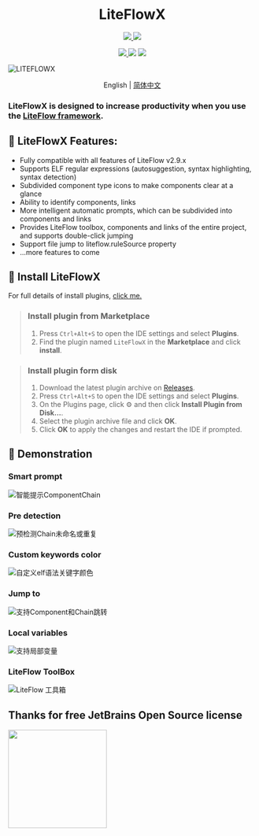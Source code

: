 # <center> LiteFlowX

<p align="center">

<a href="https://www.github.com/Coder-XiaoYi/LiteFlowX">
<img src="https://img.shields.io/badge/Github-blue?logo=github&logoColor=white&style=for-the-badge"/>
</a>
<a href='https://gitee.com/liupeiqiang/LiteFlowX/stargazers'>
<img src="https://img.shields.io/badge/Gitee-red?logo=gitee&logoColor=white&style=for-the-badge"/>
</a>

</p>

<p align="center">
<a href="https://plugins.jetbrains.com/plugin/19145-liteflowx">
<img src="https://img.shields.io/jetbrains/plugin/v/19145?logo=JetBrains&label=LiteFlowX&style=for-the-badge" />
</a>
<img src="https://img.shields.io/badge/IntelliJ--IDEA->=2020.3-brightgreen?logo=IntelliJ IDEA&style=for-the-badge"/>
<img src="https://img.shields.io/badge/license-Apache--2.0-blue?style=for-the-badge"/>

</p>


![LITEFLOWX](https://s1.ax1x.com/2022/07/11/jcgzKf.png)

<div align="center">

English | [简体中文](./README.zh-CN.md)

</div>

<!-- Plugin description -->
<h3>LiteFlowX is designed to increase productivity when you use the <a href="https://github.com/dromara/liteflow">LiteFlow framework</a>.</h3>

## 🍬 LiteFlowX Features:
- Fully compatible with all features of LiteFlow v2.9.x
- Supports ELF regular expressions (autosuggestion, syntax highlighting, syntax detection)
- Subdivided component type icons to make components clear at a glance
- Ability to identify components, links
- More intelligent automatic prompts, which can be subdivided into components and links
- Provides LiteFlow toolbox, components and links of the entire project, and supports double-click jumping
- Support file jump to liteflow.ruleSource property
- ...more features to come

<!-- Plugin description end -->

## 🎉 Install LiteFlowX
For full details of install plugins, <a href="https://www.jetbrains.com/help/idea/managing-plugins.html">click me.</a>

> ### Install plugin from Marketplace
> 1. Press `Ctrl+Alt+S` to open the IDE settings and select **Plugins**.
> 2. Find the plugin named `LiteFlowX` in the **Marketplace** and click **install**.

> ### Install plugin form disk
> 1. Download the latest plugin archive on <a href="https://github.com/Coder-XiaoYi/LiteFlowX/releases">Releases</a>.
> 2. Press `Ctrl+Alt+S` to open the IDE settings and select **Plugins**.
> 3. On the Plugins page, click ⚙ and then click **Install Plugin from Disk...**.
> 4. Select the plugin archive file and click **OK**.
> 5. Click **OK** to apply the changes and restart the IDE if prompted.

## 🌈 Demonstration
### Smart prompt
![智能提示ComponentChain](https://liteflow.yomahub.com/img/liteflowx/chaincomponent.gif)

### Pre detection
![预检测Chain未命名或重复](https://liteflow.yomahub.com/img/liteflowx/chaindep.gif)

### Custom keywords color
![自定义elf语法关键字颜色](https://liteflow.yomahub.com/img/liteflowx/changecolor.gif)

### Jump to
![支持Component和Chain跳转](https://liteflow.yomahub.com/img/liteflowx/componentjump.gif)

### Local variables
![支持局部变量](https://liteflow.yomahub.com/img/liteflowx/localvar.gif)

### LiteFlow ToolBox
![LiteFlow 工具箱](https://liteflow.yomahub.com/img/liteflowx/toolbox.gif)

## Thanks for free JetBrains Open Source license

<a href="https://www.jetbrains.com/?from=LiteFlowX" target="_blank">
<img src="https://user-images.githubusercontent.com/1787798/69898077-4f4e3d00-138f-11ea-81f9-96fb7c49da89.png" height="200"/>
</a>
